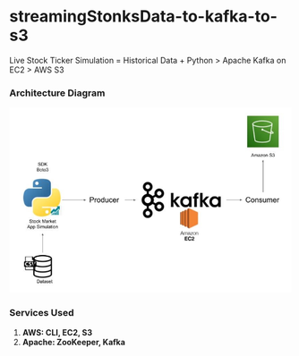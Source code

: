 # streamingStonksData-to-kafka-to-s3

Live Stock Ticker Simulation = Historical Data + Python > Apache Kafka on EC2 > AWS S3

### Architecture Diagram

![Architecture Diagram](https://raw.githubusercontent.com/rokusho235/streamingStonks-to-kafka-to-s3/main/arch.jpg)

### Services Used

1.  **AWS: CLI, EC2, S3**
2.  **Apache: ZooKeeper, Kafka**
